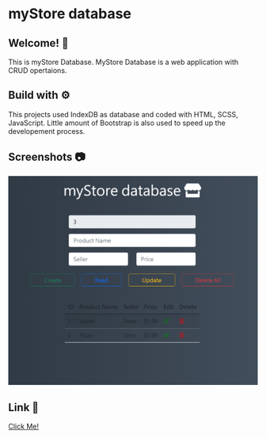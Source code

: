 # myStore database
## Welcome! 👋
This is myStore Database. MyStore Database is a web application with CRUD opertaions.

## Build with ⚙️
This projects used IndexDB as database and coded with HTML, SCSS, JavaScript.
Little amount of Bootstrap is also used to speed up the developement process.




## Screenshots 📷
![](img/screenshot1.png)

## Link 🔗
[Click Me!]()